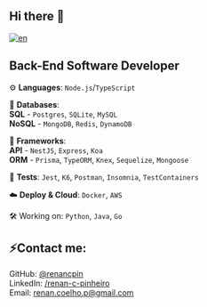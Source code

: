 ## Hi there 👋

[![en](https://img.shields.io/badge/lang-en-red.svg)]()

## Back-End Software Developer

:gear: **Languages**: `Node.js`/`TypeScript`

:file_folder: **Databases**:  
**SQL** - `Postgres`, `SQLite`, `MySQL`  
**NoSQL** - `MongoDB`, `Redis`, `DynamoDB`  

:toolbox: **Frameworks**:  
**API** - `NestJS`, `Express`, `Koa`  
**ORM** - `Prisma`, `TypeORM`, `Knex`, `Sequelize`, `Mongoose`

:microscope: **Tests**: `Jest`, `K6`, `Postman`, `Insomnia`, `TestContainers`

:cloud: **Deploy & Cloud**: `Docker`, `AWS`

:hammer_and_wrench: Working on: `Python`, `Java`, `Go`

## ⚡Contact me:
GitHub: [@renancpin](https://github.com/renancpin)  
LinkedIn: [/renan-c-pinheiro](https://linkedin.com/in/renan-c-pinheiro)  
Email: [renan.coelho.p@gmail.com](mailto:renan.coelho.p@gmail.com)  
